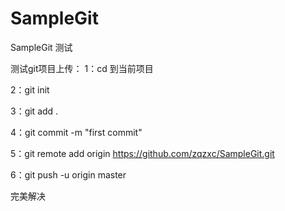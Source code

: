 # SampleGit
SampleGit 测试

 测试git项目上传：
1：cd 到当前项目

2：git init

3：git add .     

4：git commit -m "first commit"

5：git remote add origin https://github.com/zqzxc/SampleGit.git

6：git push -u origin master

完美解决
